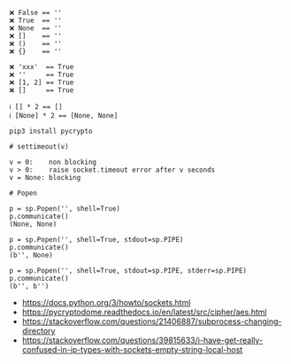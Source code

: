 ```
❌ False == ''
❌ True  == ''
❌ None  == ''
❌ []    == ''
❌ ()    == ''
❌ {}    == ''

❌ 'xxx'  == True
❌ ''     == True
❌ [1, 2] == True
❌ []     == True

ℹ️ [] * 2 == []
ℹ️ [None] * 2 == [None, None]
```

```
pip3 install pycrypto
```

```
# settimeout(v)

v = 0:    non blocking
v > 0:    raise socket.timeout error after v seconds
v = None: blocking
```

```
# Popen

p = sp.Popen('', shell=True)
p.communicate()
(None, None)

p = sp.Popen('', shell=True, stdout=sp.PIPE)
p.communicate()
(b'', None)

p = sp.Popen('', shell=True, stdout=sp.PIPE, stderr=sp.PIPE)
p.communicate()
(b'', b'')
```

- https://docs.python.org/3/howto/sockets.html
- https://pycryptodome.readthedocs.io/en/latest/src/cipher/aes.html
- https://stackoverflow.com/questions/21406887/subprocess-changing-directory
- https://stackoverflow.com/questions/39815633/i-have-get-really-confused-in-ip-types-with-sockets-empty-string-local-host

